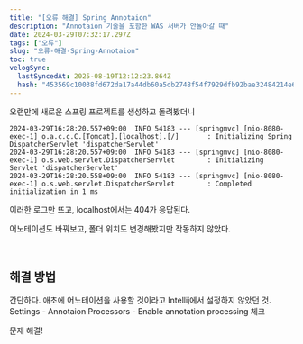 ```yaml
---
title: "[오류 해결] Spring Annotaion"
description: "Annotaion 기술을 포함한 WAS 서버가 안돌아갈 때"
date: 2024-03-29T07:32:17.297Z
tags: ["오류"]
slug: "오류-해결-Spring-Annotaion"
toc: true
velogSync:
  lastSyncedAt: 2025-08-19T12:12:23.864Z
  hash: "453569c10038fd672da17a44db60a5db2748f54f7929dfb92bae32484214e643"
---
```


오랜만에 새로운 스프링 프로젝트를 생성하고 돌려봤더니
```
2024-03-29T16:28:20.557+09:00  INFO 54183 --- [springmvc] [nio-8080-exec-1] o.a.c.c.C.[Tomcat].[localhost].[/]       : Initializing Spring DispatcherServlet 'dispatcherServlet'
2024-03-29T16:28:20.557+09:00  INFO 54183 --- [springmvc] [nio-8080-exec-1] o.s.web.servlet.DispatcherServlet        : Initializing Servlet 'dispatcherServlet'
2024-03-29T16:28:20.558+09:00  INFO 54183 --- [springmvc] [nio-8080-exec-1] o.s.web.servlet.DispatcherServlet        : Completed initialization in 1 ms
```

이러한 로그만 뜨고, localhost에서는 404가 응답된다.

어노테이션도 바꿔보고, 폴더 위치도 변경해봤지만 작동하지 않았다.

<br>

## 해결 방법

간단하다.
애초에 어노테이션을 사용할 것이라고 Intellij에서 설정하지 않았던 것.
Settings - Annotaion Processors - Enable annotation processing 체크

문제 해결!